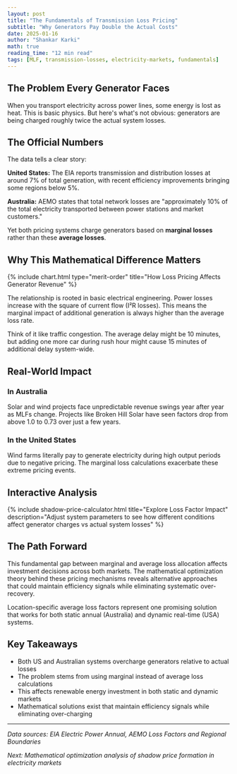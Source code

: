 ```yaml
---
layout: post
title: "The Fundamentals of Transmission Loss Pricing"
subtitle: "Why Generators Pay Double the Actual Costs"
date: 2025-01-16
author: "Shankar Karki"
math: true
reading_time: "12 min read"
tags: [MLF, transmission-losses, electricity-markets, fundamentals]
---
```


## The Problem Every Generator Faces

When you transport electricity across power lines, some energy is lost as heat. This is basic physics. But here's what's not obvious: generators are being charged roughly twice the actual system losses.

## The Official Numbers

The data tells a clear story:

**United States:** The EIA reports transmission and distribution losses at around 7% of total generation, with recent efficiency improvements bringing some regions below 5%.

**Australia:** AEMO states that total network losses are "approximately 10% of the total electricity transported between power stations and market customers."

Yet both pricing systems charge generators based on **marginal losses** rather than these **average losses**.

## Why This Mathematical Difference Matters

{% include chart.html type="merit-order" title="How Loss Pricing Affects Generator Revenue" %}

The relationship is rooted in basic electrical engineering. Power losses increase with the square of current flow (I²R losses). This means the marginal impact of additional generation is always higher than the average loss rate.

Think of it like traffic congestion. The average delay might be 10 minutes, but adding one more car during rush hour might cause 15 minutes of additional delay system-wide.

## Real-World Impact

### In Australia

Solar and wind projects face unpredictable revenue swings year after year as MLFs change. Projects like Broken Hill Solar have seen factors drop from above 1.0 to 0.73 over just a few years.

### In the United States

Wind farms literally pay to generate electricity during high output periods due to negative pricing. The marginal loss calculations exacerbate these extreme pricing events.

## Interactive Analysis

{% include shadow-price-calculator.html
   title="Explore Loss Factor Impact"
   description="Adjust system parameters to see how different conditions affect generator charges vs actual system losses" %}

## The Path Forward

This fundamental gap between marginal and average loss allocation affects investment decisions across both markets. The mathematical optimization theory behind these pricing mechanisms reveals alternative approaches that could maintain efficiency signals while eliminating systematic over-recovery.

Location-specific average loss factors represent one promising solution that works for both static annual (Australia) and dynamic real-time (USA) systems.

## Key Takeaways

- Both US and Australian systems overcharge generators relative to actual losses
- The problem stems from using marginal instead of average loss calculations
- This affects renewable energy investment in both static and dynamic markets
- Mathematical solutions exist that maintain efficiency signals while eliminating over-charging

---

_Data sources: EIA Electric Power Annual, AEMO Loss Factors and Regional Boundaries_

_Next: Mathematical optimization analysis of shadow price formation in electricity markets_
